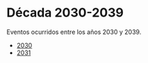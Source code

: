 # Década 2030-2039

Eventos ocurridos entre los años 2030 y 2039.

*   [2030](2030.md)
*   [2031](2031.md) 



